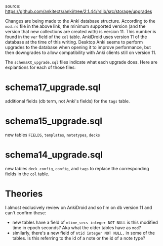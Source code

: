 source: https://github.com/ankitects/anki/tree/2.1.44/rslib/src/storage/upgrades

Changes are being made to the Anki database structure. According to the `mod.rs` file in the above link, the minimum supported version (and the version that new collections are created with) is version 11. This number is found in the `ver` field of the `col` table. AnkiDroid uses version 11 of the database at the time of this writing. Desktop Anki
seems to perform upgrades to the database when opening it to improve performance, but then downgrades to allow compatibility with Anki clients still on version 11.

The `schemaXX_upgrade.sql` files indicate what each upgrade does. Here are explantions for each of those files:

# schema17_upgrade.sql
additional fields (db term, not Anki's fields) for the `tags` table.
# schema15_upgrade.sql
new tables `FIELDS`, `templates`, `notetypes`, `decks`
# schema14_upgrade.sql
new tables `deck_config`, `config`, and `tags` to replace the corresponding fields in the `col` table.

# Theories
I almost exclusively review on AnkiDroid and so I'm on db version 11 and can't confirm these:
* new tables have a field of `mtime_secs integer NOT NULL` is this modified time in epoch seconds? Aka what the older tables have as `mod`?
* similarly, there's a new field of `ntid integer NOT NULL,` in some of the tables. Is this referring to the id of a note or the id of a note type? 
